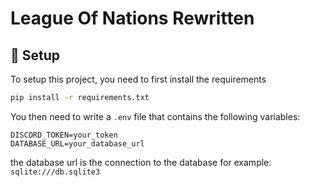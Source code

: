# League Of Nations Rewritten

## :wrench: Setup

To setup this project, you need to first install the requirements

```bash
pip install -r requirements.txt
```

You then need to write a ``.env`` file that contains the following variables:

```env
DISCORD_TOKEN=your_token
DATABASE_URL=your_database_url
```

the database url is the connection to the database for example: ``sqlite:///db.sqlite3``

